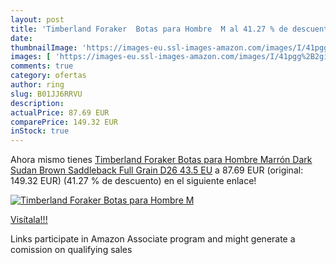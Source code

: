 ```yaml
---
layout: post
title: 'Timberland Foraker  Botas para Hombre  M al 41.27 % de descuento'
date: 
thumbnailImage: 'https://images-eu.ssl-images-amazon.com/images/I/41pgg%2B2giwL._SL200_.jpg'
images: [ 'https://images-eu.ssl-images-amazon.com/images/I/41pgg%2B2giwL._SL200_.jpg' ]
comments: true
category: ofertas
author: ring
slug: B01JJ6RRVU
description:
actualPrice: 87.69 EUR
comparePrice: 149.32 EUR
inStock: true
---
```


Ahora mismo tienes [Timberland Foraker  Botas para Hombre  Marrón  Dark Sudan Brown Saddleback Full Grain D26   43.5 EU](https://www.amazon.es/dp/B01JJ6RRVU/?tag=tolees-21) a 87.69 EUR (original: 149.32 EUR) (41.27 %  de descuento) en el siguiente enlace!

[![Timberland Foraker  Botas para Hombre  M](https://images-eu.ssl-images-amazon.com/images/I/41pgg%2B2giwL._SL200_.jpg)](https://www.amazon.es/dp/B01JJ6RRVU/?tag=tolees-21)

[Visítala!!!](https://www.amazon.es/dp/B01JJ6RRVU/?tag=tolees-21)

Links participate in Amazon Associate program and might generate a comission on qualifying sales
